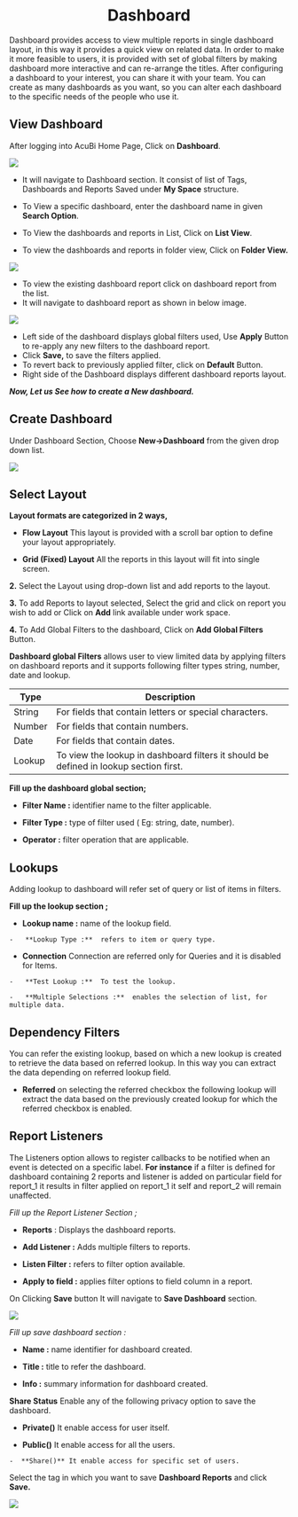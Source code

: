 <center><h1>Dashboard</h1></center>

Dashboard provides access to view multiple reports in single dashboard layout, in this way it provides a quick view on related data. In order to make it more feasible to users, it is provided with set of global filters by making dashboard more interactive and can re-arrange the titles. After configuring a dashboard to your interest, you can share it with your team. You can create as many dashboards as you want, so you can alter each dashboard to the specific needs of the people who use it.

## View Dashboard

After logging into AcuBi Home Page, Click on **Dashboard**.

![
](https://raw.githubusercontent.com/sv18042016/fp1/master/images/New_version5/UD_Dashboard_image1.png)

  - It will navigate to Dashboard section. It consist of list of Tags, Dashboards and Reports Saved under **My Space** structure.

   - To View a specific dashboard, enter the dashboard name in given **Search Option**. 
  - To View the dashboards and reports in List, Click on **List View**.
  - To view the dashboards and reports in folder view, Click on **Folder View.**
  
![
](https://raw.githubusercontent.com/sv18042016/fp1/master/images/New_version5/UD_Dashboard_image2.png)

 - To view the existing dashboard report click on dashboard report from the list. 
 -  It will navigate to dashboard report as shown in below image. 
 
![
](https://raw.githubusercontent.com/sv18042016/fp1/a139aa668a28e43d5ac7a91829062729877b0e09/images/New_version5/UD_Dashboard_image3.png)


 - Left side of the dashboard displays global filters used, Use **Apply** Button to re-apply any new filters to the dashboard report.
  - Click **Save,** to save the filters applied.
  - To revert back to previously applied filter, click on **Default** Button. 
  - Right side of the Dashboard displays different dashboard reports layout.
  
***Now, Let us See how to create a New dashboard.***
 
 ## Create Dashboard
Under Dashboard Section,  Choose **New->Dashboard** from the given drop down list. 

![
](https://raw.githubusercontent.com/sv18042016/fp1/99b04bcdbb9f776bd4ac2f0a851841fe9dcbbc34/images/New_version5/UD_Dashboard_image4.png)

## Select Layout

   **Layout formats are categorized in 2 ways,**
   
- **Flow Layout** This layout is provided with a scroll bar option to define your layout appropriately.

- **Grid (Fixed) Layout** All the reports in this layout will fit into single screen.




**2.**   Select the Layout using drop-down list and add reports to the layout.

**3.** To add Reports to layout selected, Select the grid and click on report you wish to add or Click on **Add** link available under work space. 

**4.** To Add Global Filters to the dashboard, Click on **Add Global Filters** Button.

**Dashboard global Filters** allows user to view limited data by applying filters on dashboard reports and it supports following filter types string, number, date and lookup.
 
|  **Type** | **Description** |
|  ------ | ------ |
|  String | For fields that contain letters or special characters. |
|  Number | For fields that contain numbers. |
|  Date | For fields that contain dates. |
|  Lookup | To view the lookup in dashboard filters it should be defined in lookup section first. |

**Fill up the dashboard global section;**

  -   **Filter Name :**  identifier name to the filter applicable.

  -   **Filter Type :**  type of filter used ( Eg: string, date, number).

  -   **Operator :**  filter operation that are applicable.

## Lookups

 Adding lookup to dashboard will refer set of query or list of items in filters.

**Fill up the lookup section ;**

   -   **Lookup name :**  name of the lookup field.
   
    -   **Lookup Type :**  refers to item or query type.
   
   -  **Connection**  Connection are referred only for Queries and it is disabled for Items.
     
    -   **Test Lookup :**  To test the lookup.
   
    -   **Multiple Selections :**  enables the selection of list, for multiple data.

## Dependency Filters

You can refer the existing lookup, based on which a new lookup is created to retrieve the data based on referred lookup. In this way  you can extract the data depending on referred lookup field.

   -   **Referred** on selecting the referred checkbox the following lookup will extract the data based on the previously created lookup for which the referred checkbox is enabled.
 
## Report Listeners 

The Listeners option allows to register callbacks to be notified when an event is detected on a specific label.
**For instance** if a filter is defined for dashboard containing 2 reports and listener is added on particular field for report_1 it results in filter applied on report_1 it self and report_2 will remain unaffected.

*Fill up the Report Listener Section ;*

   - **Reports** :  Displays the dashboard reports.
   
   -  **Add Listener :**  Adds multiple filters to reports.
   
   -   **Listen Filter :**  refers to filter option available.
    
   -   **Apply to field :**  applies filter options to field column in a report.
    
 On Clicking **Save** button It will navigate to **Save Dashboard** section.

![
](https://raw.githubusercontent.com/sv18042016/fp1/90511a882ffd694c16d44cb8f74b6f97e9db823e/images/create_dash_ur_3.png)

*Fill up save dashboard section :*

   -   **Name :**  name identifier for dashboard created.
                              
   -   **Title :**  title to refer the dashboard.
    
   -   **Info :**  summary information for dashboard created.
    
   **Share Status**   Enable any of the following privacy option to save the dashboard.
    
   -  **Private()** It enable access for user itself.
   
   -  **Public()**   It enable access for all the users. 
   
    -  **Share()** It enable access for specific set of users.
  
Select the tag in which you want to save **Dashboard Reports** and click **Save.**

![
](https://raw.githubusercontent.com/sv18042016/fp1/90511a882ffd694c16d44cb8f74b6f97e9db823e/images/create_dash_ur_4.png) 

<!--stackedit_data:
eyJoaXN0b3J5IjpbLTE4NzM3MTc1NDUsLTUyNTAxNzU4MiwtMT
cxMDI4OTc4OSwxOTgwNjUwNjY1LDY5NTc4OTM5NiwxMzkwNDU4
MjgzLDE1OTkzODYyMzksMjU4ODA4MjE5LC0zMjg3MzU0NSwtMT
IzMTQ4MjUxMCwtMTgzNDQ2Mzk2OCwtMTkyODYyNjY3LDIyNjYy
Njg0NSwtNDc2NDYzNjEsLTEwMDgzOTAzMywtNDEzMDk1NTExLD
Y4NzU1MDMxOSwtNDg1NDg0NzY5LDE2MjA2NjUyMTAsLTE2NjE5
MjA5NzZdfQ==
-->